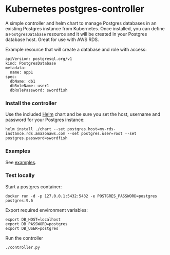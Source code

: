 # Kubernetes postgres-controller

A simple controller and helm chart to manage Postgres databases in an existing Postgres instance from Kubernetes. Once installed, you can define a `PostgresDatabase` resource and it will be created in your Postgres database host. Great for use with AWS RDS.

Example resource that will create a database and role with access:

```
apiVersion: postgresql.org/v1
kind: PostgresDatabase
metadata:
  name: app1
spec:
  dbName: db1
  dbRoleName: user1
  dbRolePassword: swordfish
```

### Install the controller

Use the included [Helm](https://helm.sh/) chart and be sure you set the host, username and password for your Postgres instance:

```
helm install ./chart --set postgres.host=my-rds-instance.rds.amazonaws.com --set postgres.user=root --set postgres.password=swordfish
```

### Examples

See [examples](examples).

### Test locally

Start a postgres container:

```
docker run -d -p 127.0.0.1:5432:5432 -e POSTGRES_PASSWORD=postgres postgres:9.6
```

Export required environment variables:

```
export DB_HOST=localhost
export DB_PASSWORD=postgres
export DB_USER=postgres
```

Run the controller

```
./controller.py
```
